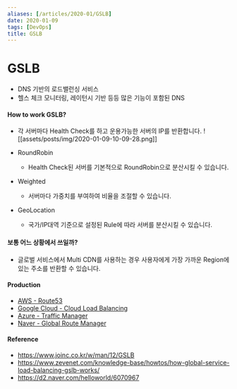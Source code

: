```yaml
---
aliases: [/articles/2020-01/GSLB]
date: 2020-01-09
tags: [DevOps]
title: GSLB
---
```

# GSLB
- DNS 기반의 로드밸런싱 서비스
- 헬스 체크 모니터링, 레이턴시 기반 등등 많은 기능이 포함된 DNS

#### How to work GSLB?
- 각 서버마다 Health Check를 하고 운용가능한 서버의 IP를 반환합니다.
![[assets/posts/img/2020-01-09-10-09-28.png]]

- RoundRobin
  - Health Check된 서버를 기본적으로 RoundRobin으로 분산시킬 수 있습니다.
- Weighted
  - 서버마다 가중치를 부여하여 비율을 조절할 수 있습니다.
- GeoLocation
  - 국가/IP대역 기준으로 설정된 Rule에 따라 서버를 분산시킬 수 있습니다.

#### 보통 어느 상황에서 쓰일까?
- 글로벌 서비스에서 Multi CDN를 사용하는 경우 사용자에게 가장 가까운 Region에 있는 주소를 반환할 수 있습니다.

#### Production
- [AWS - Route53](https://docs.aws.amazon.com/ko_kr/Route53/latest/DeveloperGuide/Welcome.html)
- [Google Cloud - Cloud Load Balancing](https://cloud.google.com/load-balancing/?hl=ko)
- [Azure - Traffic Manager](https://azure.microsoft.com/ko-kr/services/traffic-manager/)
- [Naver - Global Route Manager](https://blog.naver.com/n_cloudplatform/221206343859)

#### Reference
- <https://www.joinc.co.kr/w/man/12/GSLB>
- <https://www.zevenet.com/knowledge-base/howtos/how-global-service-load-balancing-gslb-works/>
- <https://d2.naver.com/helloworld/6070967>
